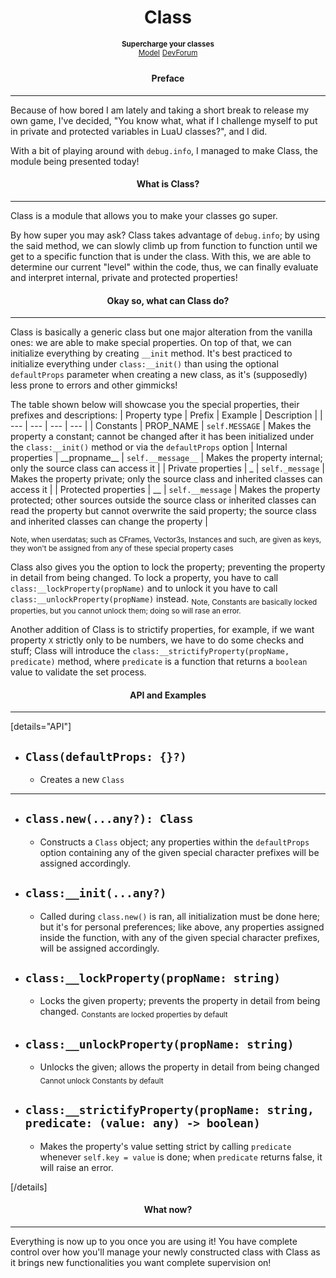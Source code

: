 <div align="center">
<h1><b>Class</b></h1>
<sup><b>Supercharge your classes</b></sup><br>
<sup><a href="https://create.roblox.com/marketplace/asset/13953067746" target="_blank">Model</a></sup>
<sup><a href="https://devforum.roblox.com/t/class/2446100/" target="_blank">DevForum</a></sup>
</div>

<div align="center"> <h4> Preface </h4> </div> <hr>

Because of how bored I am lately and taking a short break to release my own game, I've decided, "You know what, what if I challenge myself to put in private and protected variables in LuaU classes?", and I did.

With a bit of playing around with `debug.info`, I managed to make Class, the module being presented today!

<div align="center"> <h4> What is Class? </h4> </div> <hr>

Class is a module that allows you to make your classes go super.

By how super you may ask? Class takes advantage of `debug.info`; by using the said method, we can slowly climb up from function to function until we get to a specific function that is under the class. With this, we are able to determine our current "level" within the code, thus, we can finally evaluate and interpret internal, private and protected properties!

<div align="center"> <h4> Okay so, what can Class do? </h4> </div> <hr>

Class is basically a generic class but one major alteration from the vanilla ones: we are able to make special properties. On top of that, we can initialize everything by creating `__init` method. It's best practiced to initialize everything under `class:__init()` than using the optional `defaultProps` parameter when creating a new class, as it's (supposedly) less prone to errors and other gimmicks!

The table shown below will showcase you the special properties, their prefixes and descriptions:
| Property type | Prefix | Example | Description |
| --- | --- | --- | --- |
| Constants | PROP_NAME | `self.MESSAGE` | Makes the property a constant; cannot be changed after it has been initialized under the `class:__init()` method or via the `defaultProps` option
| Internal properties | \_\_propname__ | `self.__message__` | Makes the property internal; only the source class can access it |
| Private properties | _ | `self._message` | Makes the property private; only the source class and inherited classes can access it |
| Protected properties | __ | `self.__message` | Makes the property protected; other sources outside the source class or inherited classes can read the property but cannot overwrite the said property; the source class and inherited classes can change the property |

<sup>Note, when userdatas; such as CFrames, Vector3s, Instances and such, are given as keys, they won't be assigned from any of these special property cases</sup>

Class also gives you the option to lock the property; preventing the property in detail from being changed. To lock a property, you have to call `class:__lockProperty(propName)` and to unlock it you have to call `class:__unlockProperty(propName)` instead. <sub>Note, Constants are basically locked properties,  but you cannot unlock them; doing so will rase an error.</sub>

Another addition of Class is to strictify properties, for example, if we want property `X` strictly only to be numbers, we have to do some checks and stuff; Class will introduce the `class:__strictifyProperty(propName, predicate)` method, where `predicate` is a function that returns a `boolean` value to validate the set process.

<div align="center"> <h4> API and Examples </h4> </div> <hr>

[details="API"]
- ## `Class(defaultProps: {}?)`
  - Creates a new `Class`
***
- ## `class.new(...any?): Class`
  - Constructs a `Class` object; any properties within the `defaultProps` option containing any of the given special character prefixes will be assigned accordingly.
- ## `class:__init(...any?)`
  - Called during `class.new()` is ran, all initialization must be done here; but it's for personal preferences; like above, any properties assigned inside the function, with any of the given special character prefixes, will be assigned accordingly.
- ## `class:__lockProperty(propName: string)`
  - Locks the given property; prevents the property in detail from being changed. <sub>Constants are locked properties by default</sub>
- ## `class:__unlockProperty(propName: string)`
  - Unlocks the given; allows the property in detail from being changed <sub>Cannot unlock Constants by default</sub>
- ## `class:__strictifyProperty(propName: string, predicate: (value: any) -> boolean)`
  - Makes the property's value setting strict by calling `predicate` whenever `self.key = value` is done; when `predicate` returns false, it will raise an error.

[/details]

<div align="center"> <h4> What now? </h4> </div> <hr>

Everything is now up to you once you are using it! You have complete control over how you'll manage your newly constructed class with Class as it brings new functionalities you want complete supervision on!